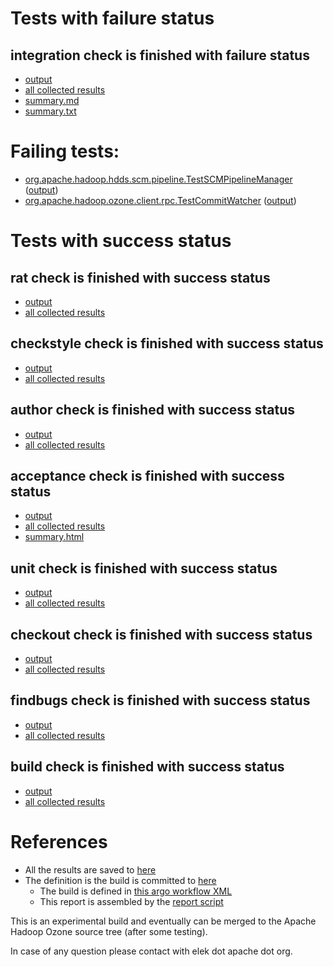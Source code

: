 # Tests with failure status

## integration check is finished with failure status

   * [output](https://raw.githubusercontent.com/elek/ozone-ci/master/pr/pr-hdds-1569-ktn96/integration/output.log)
   * [all collected results](https://github.com/elek/ozone-ci/tree/master/pr/pr-hdds-1569-ktn96/integration)
   * [summary.md](https://github.com/elek/ozone-ci/tree/master/pr/pr-hdds-1569-ktn96/integration/summary.md)
   * [summary.txt](https://github.com/elek/ozone-ci/tree/master/pr/pr-hdds-1569-ktn96/integration/summary.txt)

# Failing tests: 

 * [org.apache.hadoop.hdds.scm.pipeline.TestSCMPipelineManager](hadoop-ozone/integration-test/org.apache.hadoop.hdds.scm.pipeline.TestSCMPipelineManager.txt) ([output](hadoop-ozone/integration-test/org.apache.hadoop.hdds.scm.pipeline.TestSCMPipelineManager-output.txt/))
 * [org.apache.hadoop.ozone.client.rpc.TestCommitWatcher](hadoop-ozone/integration-test/org.apache.hadoop.ozone.client.rpc.TestCommitWatcher.txt) ([output](hadoop-ozone/integration-test/org.apache.hadoop.ozone.client.rpc.TestCommitWatcher-output.txt/))


# Tests with success status

## rat check is finished with success status

   * [output](https://raw.githubusercontent.com/elek/ozone-ci/master/pr/pr-hdds-1569-ktn96/rat/output.log)
   * [all collected results](https://github.com/elek/ozone-ci/tree/master/pr/pr-hdds-1569-ktn96/rat)


## checkstyle check is finished with success status

   * [output](https://raw.githubusercontent.com/elek/ozone-ci/master/pr/pr-hdds-1569-ktn96/checkstyle/output.log)
   * [all collected results](https://github.com/elek/ozone-ci/tree/master/pr/pr-hdds-1569-ktn96/checkstyle)


## author check is finished with success status

   * [output](https://raw.githubusercontent.com/elek/ozone-ci/master/pr/pr-hdds-1569-ktn96/author/output.log)
   * [all collected results](https://github.com/elek/ozone-ci/tree/master/pr/pr-hdds-1569-ktn96/author)


## acceptance check is finished with success status

   * [output](https://raw.githubusercontent.com/elek/ozone-ci/master/pr/pr-hdds-1569-ktn96/acceptance/output.log)
   * [all collected results](https://github.com/elek/ozone-ci/tree/master/pr/pr-hdds-1569-ktn96/acceptance)
   * [summary.html](https://elek.github.io/ozone-ci/pr/pr-hdds-1569-ktn96/acceptance/summary.html)


## unit check is finished with success status

   * [output](https://raw.githubusercontent.com/elek/ozone-ci/master/pr/pr-hdds-1569-ktn96/unit/output.log)
   * [all collected results](https://github.com/elek/ozone-ci/tree/master/pr/pr-hdds-1569-ktn96/unit)


## checkout check is finished with success status

   * [output](https://raw.githubusercontent.com/elek/ozone-ci/master/pr/pr-hdds-1569-ktn96/checkout/output.log)
   * [all collected results](https://github.com/elek/ozone-ci/tree/master/pr/pr-hdds-1569-ktn96/checkout)


## findbugs check is finished with success status

   * [output](https://raw.githubusercontent.com/elek/ozone-ci/master/pr/pr-hdds-1569-ktn96/findbugs/output.log)
   * [all collected results](https://github.com/elek/ozone-ci/tree/master/pr/pr-hdds-1569-ktn96/findbugs)


## build check is finished with success status

   * [output](https://raw.githubusercontent.com/elek/ozone-ci/master/pr/pr-hdds-1569-ktn96/build/output.log)
   * [all collected results](https://github.com/elek/ozone-ci/tree/master/pr/pr-hdds-1569-ktn96/build)




# References

 * All the results are saved to [here](https://github.com/elek/ozone-ci/tree/master/pr/pr-hdds-1569-ktn96/)
 * The definition is the build is committed to [here](https://github.com/elek/argo-ozone)
    * The build is defined in [this argo workflow XML](https://github.com/elek/argo-ozone/blob/master/ozone-build.yaml)
    * This report is assembled by the [report script](https://github.com/elek/argo-ozone/blob/master/scripts/report.sh)

This is an experimental build and eventually can be merged to the Apache Hadoop Ozone source tree (after some testing).

In case of any question please contact with elek dot apache dot org.
